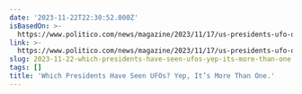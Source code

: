 ```yaml
---
date: '2023-11-22T22:30:52.000Z'
isBasedOn: >-
  https://www.politico.com/news/magazine/2023/11/17/us-presidents-ufo-obsession-00127519?utm_source=pocket-newtab-en-us
link: >-
  https://www.politico.com/news/magazine/2023/11/17/us-presidents-ufo-obsession-00127519?utm_source=pocket-newtab-en-us
slug: 2023-11-22-which-presidents-have-seen-ufos-yep-its-more-than-one
tags: []
title: 'Which Presidents Have Seen UFOs? Yep, It’s More Than One.'
---
```


